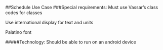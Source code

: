 ##Schedule Use Case
###Special requirements:
Must use Vassar’s class codes for classes

Use international display for text and units

Palatino font

#####Technology: Should be able to run on an android device
